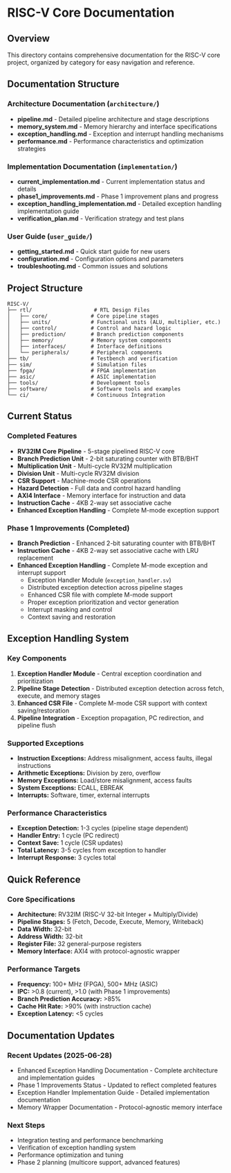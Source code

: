 # RISC-V Core Documentation

## Overview
This directory contains comprehensive documentation for the RISC-V core project, organized by category for easy navigation and reference.

## Documentation Structure

### Architecture Documentation (`architecture/`)
- **pipeline.md** - Detailed pipeline architecture and stage descriptions
- **memory_system.md** - Memory hierarchy and interface specifications
- **exception_handling.md** - Exception and interrupt handling mechanisms
- **performance.md** - Performance characteristics and optimization strategies

### Implementation Documentation (`implementation/`)
- **current_implementation.md** - Current implementation status and details
- **phase1_improvements.md** - Phase 1 improvement plans and progress
- **exception_handling_implementation.md** - Detailed exception handling implementation guide
- **verification_plan.md** - Verification strategy and test plans

### User Guide (`user_guide/`)
- **getting_started.md** - Quick start guide for new users
- **configuration.md** - Configuration options and parameters
- **troubleshooting.md** - Common issues and solutions

## Project Structure

```
RISC-V/
├── rtl/                    # RTL Design Files
│   ├── core/              # Core pipeline stages
│   ├── units/             # Functional units (ALU, multiplier, etc.)
│   ├── control/           # Control and hazard logic
│   ├── prediction/        # Branch prediction components
│   ├── memory/            # Memory system components
│   ├── interfaces/        # Interface definitions
│   └── peripherals/       # Peripheral components
├── tb/                    # Testbench and verification
├── sim/                   # Simulation files
├── fpga/                  # FPGA implementation
├── asic/                  # ASIC implementation
├── tools/                 # Development tools
├── software/              # Software tools and examples
└── ci/                    # Continuous Integration
```

## Current Status

### Completed Features
- **RV32IM Core Pipeline** - 5-stage pipelined RISC-V core
- **Branch Prediction Unit** - 2-bit saturating counter with BTB/BHT
- **Multiplication Unit** - Multi-cycle RV32M multiplication
- **Division Unit** - Multi-cycle RV32M division
- **CSR Support** - Machine-mode CSR operations
- **Hazard Detection** - Full data and control hazard handling
- **AXI4 Interface** - Memory interface for instruction and data
- **Instruction Cache** - 4KB 2-way set associative cache
- **Enhanced Exception Handling** - Complete M-mode exception support

### Phase 1 Improvements (Completed)
- **Branch Prediction** - Enhanced 2-bit saturating counter with BTB/BHT
- **Instruction Cache** - 4KB 2-way set associative cache with LRU replacement
- **Enhanced Exception Handling** - Complete M-mode exception and interrupt support
  - Exception Handler Module (`exception_handler.sv`)
  - Distributed exception detection across pipeline stages
  - Enhanced CSR file with complete M-mode support
  - Proper exception prioritization and vector generation
  - Interrupt masking and control
  - Context saving and restoration

## Exception Handling System

### Key Components
1. **Exception Handler Module** - Central exception coordination and prioritization
2. **Pipeline Stage Detection** - Distributed exception detection across fetch, execute, and memory stages
3. **Enhanced CSR File** - Complete M-mode CSR support with context saving/restoration
4. **Pipeline Integration** - Exception propagation, PC redirection, and pipeline flush

### Supported Exceptions
- **Instruction Exceptions:** Address misalignment, access faults, illegal instructions
- **Arithmetic Exceptions:** Division by zero, overflow
- **Memory Exceptions:** Load/store misalignment, access faults
- **System Exceptions:** ECALL, EBREAK
- **Interrupts:** Software, timer, external interrupts

### Performance Characteristics
- **Exception Detection:** 1-3 cycles (pipeline stage dependent)
- **Handler Entry:** 1 cycle (PC redirect)
- **Context Save:** 1 cycle (CSR updates)
- **Total Latency:** 3-5 cycles from exception to handler
- **Interrupt Response:** 3 cycles total

## Quick Reference

### Core Specifications
- **Architecture:** RV32IM (RISC-V 32-bit Integer + Multiply/Divide)
- **Pipeline Stages:** 5 (Fetch, Decode, Execute, Memory, Writeback)
- **Data Width:** 32-bit
- **Address Width:** 32-bit
- **Register File:** 32 general-purpose registers
- **Memory Interface:** AXI4 with protocol-agnostic wrapper

### Performance Targets
- **Frequency:** 100+ MHz (FPGA), 500+ MHz (ASIC)
- **IPC:** >0.8 (current), >1.0 (with Phase 1 improvements)
- **Branch Prediction Accuracy:** >85%
- **Cache Hit Rate:** >90% (with instruction cache)
- **Exception Latency:** <5 cycles

## Documentation Updates

### Recent Updates (2025-06-28)
- Enhanced Exception Handling Documentation - Complete architecture and implementation guides
- Phase 1 Improvements Status - Updated to reflect completed features
- Exception Handler Implementation Guide - Detailed implementation documentation
- Memory Wrapper Documentation - Protocol-agnostic memory interface

### Next Steps
- Integration testing and performance benchmarking
- Verification of exception handling system
- Performance optimization and tuning
- Phase 2 planning (multicore support, advanced features) 